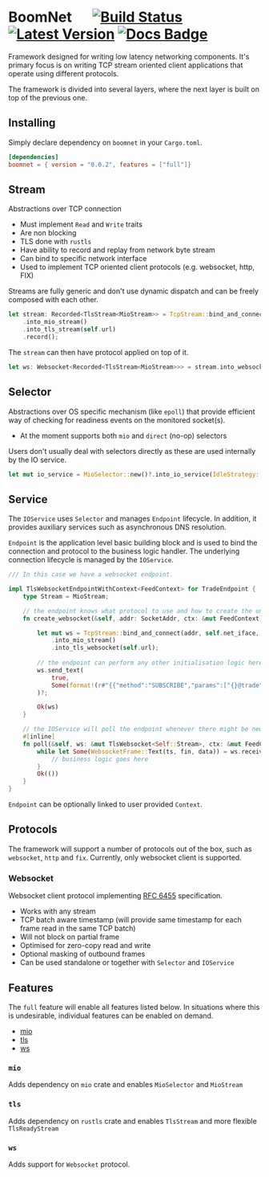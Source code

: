 # BoomNet &emsp; [![Build Status]][actions] [![Latest Version]][crates.io] [![Docs Badge]][docs]

[Build Status]: https://img.shields.io/endpoint.svg?url=https%3A%2F%2Factions-badge.atrox.dev%2Fhavefuntrading%2Fboomnet%2Fbadge%3Fref%3Dmain&style=flat&label=build&logo=none
[actions]: https://actions-badge.atrox.dev/havefuntrading/boomnet/goto?ref=main
[Latest Version]: https://img.shields.io/crates/v/boomnet.svg
[crates.io]: https://crates.io/crates/boomnet
[Docs Badge]: https://docs.rs/boomnet/badge.svg
[docs]: https://docs.rs/boomnet

Framework designed for writing low latency networking components. It's primary focus is
on writing TCP stream oriented client applications that operate using different protocols.

The framework is divided into several layers, where the next layer is built on top of the
previous one.

## Installing
Simply declare dependency on `boomnet` in your `Cargo.toml`.
```toml
[dependencies]
boomnet = { version = "0.0.2", features = ["full"]}
```

## Stream
Abstractions over TCP connection
* Must implement `Read` and `Write` traits
* Are non blocking
* TLS done with `rustls`
* Have ability to record and replay from network byte stream
* Can bind to specific network interface
* Used to implement TCP oriented client protocols (e.g. websocket, http, FIX)

Streams are fully generic and don't use dynamic dispatch and can be freely composed with
each other.

```rust
let stream: Recorded<TlsStream<MioStream>> = TcpStream::bind_and_connect(addr, self.net_iface, None)?
    .into_mio_stream()
    .into_tls_stream(self.url)
    .record();
```

The `stream` can then have protocol applied on top of it.
```rust
let ws: Websocket<Recorded<TlsStream<MioStream>>> = stream.into_websocket(self.url);
```

## Selector
Abstractions over OS specific mechanism (like `epoll`) that provide efficient way of checking
for readiness events on the monitored socket(s).
* At the moment supports both `mio` and `direct` (no-op) selectors 

Users don't usually deal with selectors directly as these are used internally by the IO service.

```rust
let mut io_service = MioSelector::new()?.into_io_service(IdleStrategy::Sleep(Duration::from_millis(1)));
```

## Service
The `IOService` uses `Selector` and manages `Endpoint` lifecycle. In addition, it provides auxiliary
services such as asynchronous DNS resolution.

`Endpoint` is the application level basic building block and is used to bind the connection and 
protocol to the business logic handler. The underlying connection lifecycle is managed by the `IOService`.

```rust
/// In this case we have a websocket endpoint.

impl TlsWebsocketEndpointWithContext<FeedContext> for TradeEndpoint {
    type Stream = MioStream;

    // the endpoint knows what protocol to use and how to create the underlying connection (stream)
    fn create_websocket(&self, addr: SocketAddr, ctx: &mut FeedContext) -> io::Result<TlsWebsocket<Self::Stream>> {

        let mut ws = TcpStream::bind_and_connect(addr, self.net_iface, None)?
            .into_mio_stream()
            .into_tls_websocket(self.url);
        
        // the endpoint can perform any other initialisation logic here
        ws.send_text(
            true,
            Some(format!(r#"{{"method":"SUBSCRIBE","params":["{}@trade"],"id":1}}"#, self.instrument).as_bytes()),
        )?;

        Ok(ws)
    }

    // the IOService will poll the endpoint whenever there might be new data to process
    #[inline]
    fn poll(&self, ws: &mut TlsWebsocket<Self::Stream>, ctx: &mut FeedContext) -> io::Result<()> {
        while let Some(WebsocketFrame::Text(ts, fin, data)) = ws.receive_next()? {
            // business logic goes here
        }
        Ok(())
    }
}
```

`Endpoint` can be optionally linked to user provided `Context`. 

## Protocols

The framework will support a number of protocols out of the box, such as `websocket`, `http` and `fix`. Currently,
only websocket client is supported.

### Websocket

Websocket client protocol implementing [RFC 6455](https://datatracker.ietf.org/doc/html/rfc6455) specification.

* Works with any stream
* TCP batch aware timestamp (will provide same timestamp for each frame read in the same TCP batch)
* Will not block on partial frame
* Optimised for zero-copy read and write
* Optional masking of outbound frames
* Can be used standalone or together with `Selector` and `IOService`

## Features

The `full` feature will enable all features listed below. In situations where this is undesirable, individual
features can be enabled on demand.

* [mio](#mio)
* [tls](#mio)
* [ws](#ws)

### `mio`
Adds dependency on `mio` crate and enables `MioSelector` and `MioStream`

### `tls`
Adds dependency on `rustls` crate and enables `TlsStream` and more flexible `TlsReadyStream`

### `ws`
Adds support for `Websocket` protocol.
